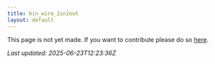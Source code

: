 ```yaml
---
title: bin_wire_2in2out
layout: default
---
```


This page is not yet made. If you want to contribute please do so [here](https://github.com/CrazyH2/Bigstone/blob/wiki/components/bin_wire_2in2out.md).

_Last updated: 2025-06-23T12:23:36Z_
